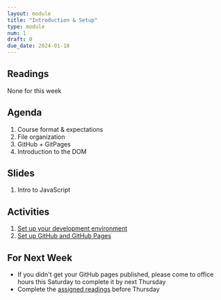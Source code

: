 ```yaml
---
layout: module
title: "Introduction & Setup"
type: module
num: 1
draft: 0
due_date: 2024-01-18
---
```


## Readings
None for this week

## Agenda
1. Course format & expectations
1. File organization
1. GitHub + GitPages
1. Introduction to the DOM

## Slides
1. Intro to JavaScript

## Activities
1. <a href="https://docs.google.com/document/d/1V0B8H0Whi4D3wxPAyBMKpa4aI_JvGgcVhyc83TxmRy4/edit?usp=sharing" target="_blank">Set up your development environment</a>
2. [Set up GitHub and GitHub Pages](../activities/github-activity)

## For Next Week
* If you didn't get your GitHub pages published, please come to office hours this Saturday to complete it by next Thursday
* Complete the [assigned readings](topic02) before Thursday


